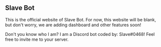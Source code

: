 ## Slave Bot

This is the official website of Slave Bot. For now, this website will be blank, but don't worry, we are adding dashboard and other features soon! 

Don't you know who I am? I am a Discord bot coded by: Slave#0468! Feel free to invite me to your server.

#
